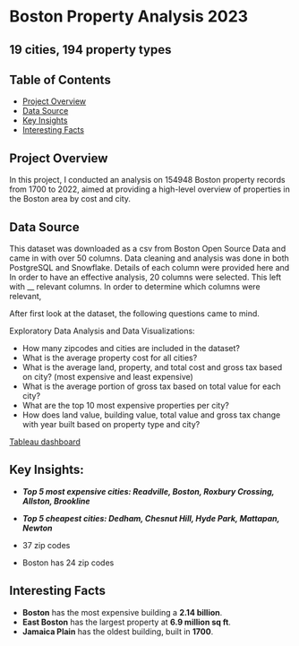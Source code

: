 # Boston Property Analysis 2023
## 19 cities, 194 property types

## Table of Contents
- [Project Overview](#projectoverview)
- [Data Source](#datasource)
- [Key Insights](#keyinsights)
- [Interesting Facts](#keyinsights)

## Project Overview

In this project, I conducted an analysis on 154948 Boston property records from 1700 to 2022, aimed at providing a high-level overview of properties in the Boston area by cost and city.

## Data Source
This dataset was downloaded as a csv from Boston Open Source Data and came in with over 50 columns.
Data cleaning and analysis was done in both PostgreSQL and Snowflake.
Details of each column were provided here and
In order to have an effective analysis, 20 columns were selected.
This left with __ relevant columns. 
In order to determine which columns were relevant, 

After first look at the dataset, the following questions came to mind.

Exploratory Data Analysis and Data Visualizations:
- How many zipcodes and cities are included in the dataset? <br>
- What is the average property cost for all cities? <br>
- What is the average land, property, and total cost and gross tax based on city? (most expensive and least expensive)  <br>
- What is the average portion of gross tax based on total value for each city? <br>
- What are the top 10 most expensive properties per city? <br>
- How does land value, building value, total value and gross tax change with year built based on property type and city? <br>

[Tableau dashboard](https://public.tableau.com/app/profile/anuradha.s6397/viz/Boston_Property_Analysis_23/BostonPropertyDashboard?publish=yes>)

## Key Insights:

- ***Top 5 most expensive cities: Readville, Boston, Roxbury Crossing, Allston, Brookline*** <br>
- ***Top 5 cheapest cities: Dedham, Chesnut Hill, Hyde Park, Mattapan, Newton***

- 37 zip codes
- Boston has 24 zip codes

## Interesting Facts
- **Boston** has the most expensive building a **2.14 billion**.
- **East Boston** has the largest property at **6.9 million sq ft**.
- **Jamaica Plain** has the oldest building, built in **1700**.












